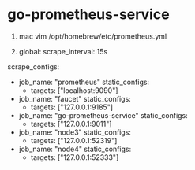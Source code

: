 # go-prometheus-service

1. mac vim  /opt/homebrew/etc/prometheus.yml

2. global:
scrape_interval: 15s

scrape_configs:
- job_name: "prometheus"
  static_configs:
    - targets: ["localhost:9090"]
- job_name: "faucet"
  static_configs:
    - targets: ["127.0.0.1:9185"]
- job_name: "go-prometheus-service"
  static_configs:
    - targets: ["127.0.0.1:9011"]
- job_name: "node3"
  static_configs:
    - targets: ["127.0.0.1:52319"]
- job_name: "node4"
  static_configs:
    - targets: ["127.0.0.1:52333"]
